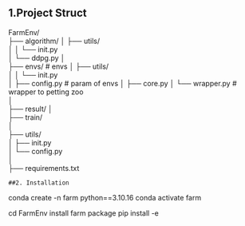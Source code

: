 ## 1.Project Struct  
  FarmEnv/  
    ├── algorithm/ 
    │ ├── utils/  
    │ │ └── init.py  
    │ └── ddpg.py
    │  
    ├── envs/ # envs
    │ ├── utils/  
    │ │ └── init.py  
    │ ├── config.py # param of envs 
    │ ├── core.py 
    │ └── wrapper.py # wrapper to petting zoo  
    │  
    ├── result/ 
    │  
    ├── train/  
    │  
    ├── utils/  
    │ ├── init.py  
    │ └── config.py   
    │  
    ├── requirements.txt  
 

    ##2. Installation
  conda create -n farm python==3.10.16
  conda activate farm

  cd FarmEnv
  install farm package
  pip install -e
